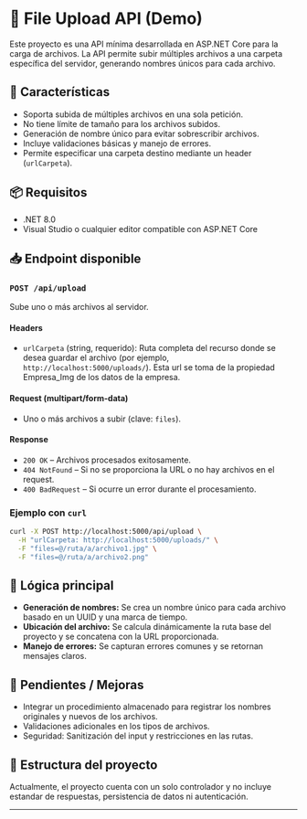 # 📁 File Upload API (Demo)

Este proyecto es una API mínima desarrollada en ASP.NET Core para la carga de archivos. La API permite subir múltiples archivos a una carpeta específica del servidor, generando nombres únicos para cada archivo.

## 🚀 Características

* Soporta subida de múltiples archivos en una sola petición.
* No tiene límite de tamaño para los archivos subidos.
* Generación de nombre único para evitar sobrescribir archivos.
* Incluye validaciones básicas y manejo de errores.
* Permite especificar una carpeta destino mediante un header (`urlCarpeta`).

## 📦 Requisitos

* .NET 8.0
* Visual Studio o cualquier editor compatible con ASP.NET Core

## 📥 Endpoint disponible

### `POST /api/upload`

Sube uno o más archivos al servidor.

#### Headers

* `urlCarpeta` (string, requerido): Ruta completa del recurso donde se desea guardar el archivo (por ejemplo, `http://localhost:5000/uploads/`). Esta url se toma de la propiedad Empresa_Img de los datos de la empresa.

#### Request (multipart/form-data)

* Uno o más archivos a subir (clave: `files`).

#### Response

* `200 OK` – Archivos procesados exitosamente.
* `404 NotFound` – Si no se proporciona la URL o no hay archivos en el request.
* `400 BadRequest` – Si ocurre un error durante el procesamiento.

### Ejemplo con `curl`

```bash
curl -X POST http://localhost:5000/api/upload \
  -H "urlCarpeta: http://localhost:5000/uploads/" \
  -F "files=@/ruta/a/archivo1.jpg" \
  -F "files=@/ruta/a/archivo2.png"
```

## 🧠 Lógica principal

* **Generación de nombres:** Se crea un nombre único para cada archivo basado en un UUID y una marca de tiempo.
* **Ubicación del archivo:** Se calcula dinámicamente la ruta base del proyecto y se concatena con la URL proporcionada.
* **Manejo de errores:** Se capturan errores comunes y se retornan mensajes claros.

## 🧪 Pendientes / Mejoras

* Integrar un procedimiento almacenado para registrar los nombres originales y nuevos de los archivos.
* Validaciones adicionales en los tipos de archivos.
* Seguridad: Sanitización del input y restricciones en las rutas.

## 📁 Estructura del proyecto

Actualmente, el proyecto cuenta con un solo controlador y no incluye estandar de respuestas, persistencia de datos ni autenticación.

---
